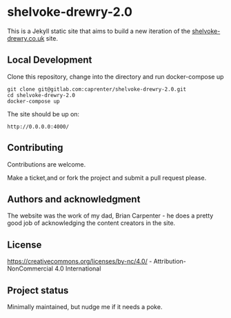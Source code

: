 # shelvoke-drewry-2.0

This is a Jekyll static site that aims to build a new iteration of the [shelvoke-drewry.co.uk](https://shelvoke-drewry.co.uk) site.

## Local Development

Clone this repository, change into the directory and run docker-compose up

    git clone git@gitlab.com:caprenter/shelvoke-drewry-2.0.git
    cd shelvoke-drewry-2.0
    docker-compose up

The site should be up on:

    http://0.0.0.0:4000/

 
## Contributing

Contributions are welcome.

Make a ticket,and or fork the project and submit a pull request please.

## Authors and acknowledgment

The website was the work of my dad, Brian Carpenter - he does a pretty good job of acknowledging the content creators in the site.

## License

https://creativecommons.org/licenses/by-nc/4.0/ - Attribution-NonCommercial 4.0 International 

## Project status

Minimally maintained, but nudge me if it needs a poke.
